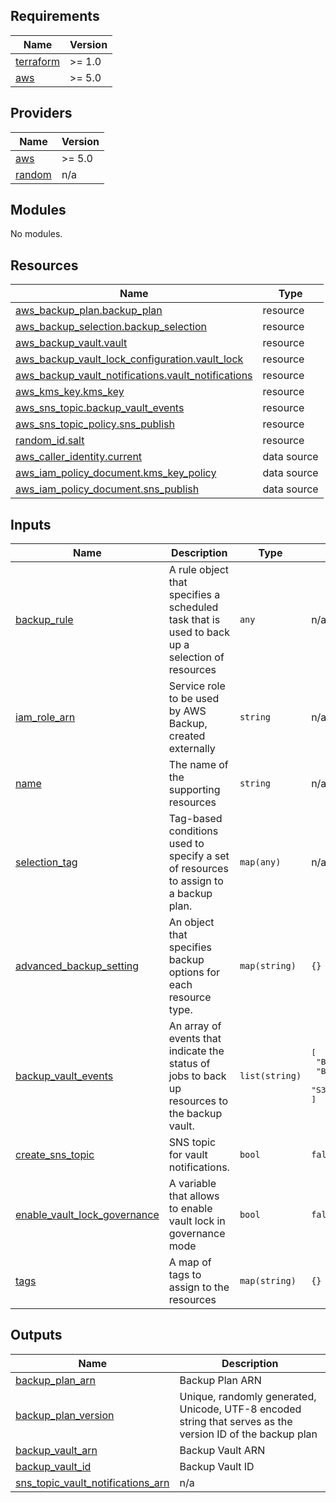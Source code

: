 ## Requirements

| Name | Version |
|------|---------|
| <a name="requirement_terraform"></a> [terraform](#requirement\_terraform) | >= 1.0 |
| <a name="requirement_aws"></a> [aws](#requirement\_aws) | >= 5.0 |

## Providers

| Name | Version |
|------|---------|
| <a name="provider_aws"></a> [aws](#provider\_aws) | >= 5.0 |
| <a name="provider_random"></a> [random](#provider\_random) | n/a |

## Modules

No modules.

## Resources

| Name | Type |
|------|------|
| [aws_backup_plan.backup_plan](https://registry.terraform.io/providers/hashicorp/aws/latest/docs/resources/backup_plan) | resource |
| [aws_backup_selection.backup_selection](https://registry.terraform.io/providers/hashicorp/aws/latest/docs/resources/backup_selection) | resource |
| [aws_backup_vault.vault](https://registry.terraform.io/providers/hashicorp/aws/latest/docs/resources/backup_vault) | resource |
| [aws_backup_vault_lock_configuration.vault_lock](https://registry.terraform.io/providers/hashicorp/aws/latest/docs/resources/backup_vault_lock_configuration) | resource |
| [aws_backup_vault_notifications.vault_notifications](https://registry.terraform.io/providers/hashicorp/aws/latest/docs/resources/backup_vault_notifications) | resource |
| [aws_kms_key.kms_key](https://registry.terraform.io/providers/hashicorp/aws/latest/docs/resources/kms_key) | resource |
| [aws_sns_topic.backup_vault_events](https://registry.terraform.io/providers/hashicorp/aws/latest/docs/resources/sns_topic) | resource |
| [aws_sns_topic_policy.sns_publish](https://registry.terraform.io/providers/hashicorp/aws/latest/docs/resources/sns_topic_policy) | resource |
| [random_id.salt](https://registry.terraform.io/providers/hashicorp/random/latest/docs/resources/id) | resource |
| [aws_caller_identity.current](https://registry.terraform.io/providers/hashicorp/aws/latest/docs/data-sources/caller_identity) | data source |
| [aws_iam_policy_document.kms_key_policy](https://registry.terraform.io/providers/hashicorp/aws/latest/docs/data-sources/iam_policy_document) | data source |
| [aws_iam_policy_document.sns_publish](https://registry.terraform.io/providers/hashicorp/aws/latest/docs/data-sources/iam_policy_document) | data source |

## Inputs

| Name | Description | Type | Default | Required |
|------|-------------|------|---------|:--------:|
| <a name="input_backup_rule"></a> [backup\_rule](#input\_backup\_rule) | A rule object that specifies a scheduled task that is used to back up a selection of resources | `any` | n/a | yes |
| <a name="input_iam_role_arn"></a> [iam\_role\_arn](#input\_iam\_role\_arn) | Service role to be used by AWS Backup, created externally | `string` | n/a | yes |
| <a name="input_name"></a> [name](#input\_name) | The name of the supporting resources | `string` | n/a | yes |
| <a name="input_selection_tag"></a> [selection\_tag](#input\_selection\_tag) | Tag-based conditions used to specify a set of resources to assign to a backup plan. | `map(any)` | n/a | yes |
| <a name="input_advanced_backup_setting"></a> [advanced\_backup\_setting](#input\_advanced\_backup\_setting) | An object that specifies backup options for each resource type. | `map(string)` | `{}` | no |
| <a name="input_backup_vault_events"></a> [backup\_vault\_events](#input\_backup\_vault\_events) | An array of events that indicate the status of jobs to back up resources to the backup vault. | `list(string)` | <pre>[<br/>  "BACKUP_JOB_FAILED",<br/>  "BACKUP_JOB_EXPIRED",<br/>  "S3_BACKUP_OBJECT_FAILED"<br/>]</pre> | no |
| <a name="input_create_sns_topic"></a> [create\_sns\_topic](#input\_create\_sns\_topic) | SNS topic for vault notifications. | `bool` | `false` | no |
| <a name="input_enable_vault_lock_governance"></a> [enable\_vault\_lock\_governance](#input\_enable\_vault\_lock\_governance) | A variable that allows to enable vault lock in governance mode | `bool` | `false` | no |
| <a name="input_tags"></a> [tags](#input\_tags) | A map of tags to assign to the resources | `map(string)` | `{}` | no |

## Outputs

| Name | Description |
|------|-------------|
| <a name="output_backup_plan_arn"></a> [backup\_plan\_arn](#output\_backup\_plan\_arn) | Backup Plan ARN |
| <a name="output_backup_plan_version"></a> [backup\_plan\_version](#output\_backup\_plan\_version) | Unique, randomly generated, Unicode, UTF-8 encoded string that serves as the version ID of the backup plan |
| <a name="output_backup_vault_arn"></a> [backup\_vault\_arn](#output\_backup\_vault\_arn) | Backup Vault ARN |
| <a name="output_backup_vault_id"></a> [backup\_vault\_id](#output\_backup\_vault\_id) | Backup Vault ID |
| <a name="output_sns_topic_vault_notifications_arn"></a> [sns\_topic\_vault\_notifications\_arn](#output\_sns\_topic\_vault\_notifications\_arn) | n/a |
